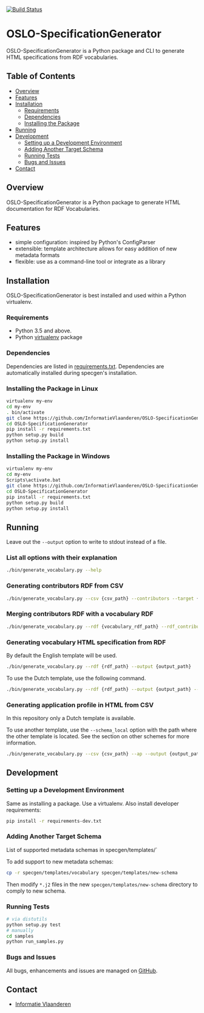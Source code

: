 [![Build Status](https://travis-ci.org/InformatieVlaanderen/OSLO-SpecificationGenerator.png)](https://travis-ci.org/InformatieVlaanderen/OSLO-SpecificationGenerator)

# OSLO-SpecificationGenerator

OSLO-SpecificationGenerator is a Python package and CLI to generate HTML specifications from RDF vocabularies.

## Table of Contents
* [Overview](#overview)
* [Features](#features)
* [Installation](#installation)
  * [Requirements](#requirements)
  * [Dependencies](#dependencies)
  * [Installing the Package](#installing-the-package)
* [Running](#running)
* [Development](#development)
  * [Setting up a Development Environment](#setting-up-a-development-environment)
  * [Adding Another Target Schema](#adding-another-target-schema)
  * [Running Tests](#running-tests)
  * [Bugs and Issues](#bugs-and-issues)
* [Contact](#contact)


## Overview

OSLO-SpecificationGenerator is a Python package to generate HTML documentation for RDF Vocabularies.

## Features

* simple configuration: inspired by Python's ConfigParser
* extensible: template architecture allows for easy addition of new metadata formats
* flexible: use as a command-line tool or integrate as a library

## Installation

OSLO-SpecificationGenerator is best installed and used within a Python virtualenv.

### Requirements

* Python 3.5 and above.
* Python [virtualenv](https://virtualenv.pypa.io/) package

### Dependencies

Dependencies are listed in [requirements.txt](requirements.txt). Dependencies are automatically installed during specgen's installation.

### Installing the Package in Linux

```bash
virtualenv my-env
cd my-env
. bin/activate
git clone https://github.com/InformatieVlaanderen/OSLO-SpecificationGenerator.git
cd OSLO-SpecificationGenerator
pip install -r requirements.txt
python setup.py build
python setup.py install
```

### Installing the Package in Windows

```bash
virtualenv my-env
cd my-env
Scripts\activate.bat
git clone https://github.com/InformatieVlaanderen/OSLO-SpecificationGenerator.git
cd OSLO-SpecificationGenerator
pip install -r requirements.txt
python setup.py build
python setup.py install
```

## Running

Leave out the `--output` option to write to stdout instead of a file.

### List all options with their explanation

```bash
./bin/generate_vocabulary.py --help
```

### Generating contributors RDF from CSV

```bash
./bin/generate_vocabulary.py --csv {csv_path} --contributors --target {column} --output {output_path}
```

### Merging contributors RDF with a vocabulary RDF

```bash
./bin/generate_vocabulary.py --rdf {vocabulary_rdf_path} --rdf_contributor {contributors_rdf_path} --merge --output {output_path}
```

### Generating vocabulary HTML specification from RDF

By default the English template will be used.

```bash
./bin/generate_vocabulary.py --rdf {rdf_path} --output {output_path}
```

To use the Dutch template, use the following command.

```bash
./bin/generate_vocabulary.py --rdf {rdf_path} --output {output_path} --schema vocabularynl
```

### Generating application profile in HTML from CSV

In this repository only a Dutch template is available.

To use another template, use the `--schema_local` option with the path where the other template is located.
See the section on other schemes for more information.

```bash
./bin/generate_vocabulary.py --csv {csv_path} --ap --output {output_path}
```

## Development

### Setting up a Development Environment

Same as installing a package.  Use a virtualenv.  Also install developer requirements:

```bash
pip install -r requirements-dev.txt
```

### Adding Another Target Schema

List of supported metadata schemas in specgen/templates/`

To add support to new metadata schemas:
```bash
cp -r specgen/templates/vocabulary specgen/templates/new-schema
```
Then modify `*.j2` files in the new `specgen/templates/new-schema` directory to comply to new schema.

### Running Tests

```bash
# via distutils
python setup.py test
# manually
cd samples
python run_samples.py
```

### Bugs and Issues

All bugs, enhancements and issues are managed on [GitHub](https://github.com/InformatieVlaanderen/OSLO-SpecificationGenerator/issues).

## Contact

* [Informatie Vlaanderen](mailto:oslo@kb.vlaanderen.be)
